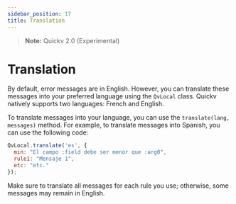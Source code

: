 ```yaml
---
sidebar_position: 17
title: Translation
---
```

> **Note:** Quickv 2.0 (Experimental)
 
# Translation

By default, error messages are in English. However, you can translate these messages into your preferred language using the `QvLocal` class. Quickv natively supports two languages: French and English.

To translate messages into your language, you can use the `translate(lang, messages)` method. For example, to translate messages into Spanish, you can use the following code:

```javascript
QvLocal.translate('es', {
  min: "El campo :field debe ser menor que :arg0",
  rule1: "Mensaje 1",
  etc: "etc."
});
```

Make sure to translate all messages for each rule you use; otherwise, some messages may remain in English.